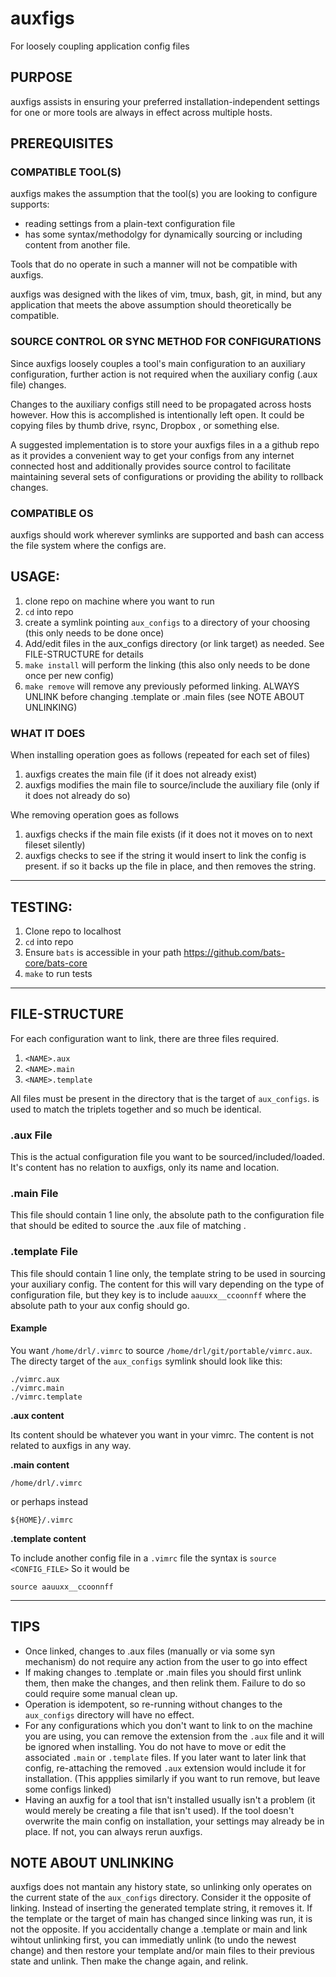 # auxfigs
For loosely coupling application config files

## PURPOSE
auxfigs assists in ensuring your preferred installation-independent settings for one or more tools are always in effect across multiple hosts.

## PREREQUISITES

### COMPATIBLE TOOL(S)
auxfigs makes the assumption that the tool(s) you are looking to configure supports:
* reading settings from a plain-text configuration file
* has some syntax/methodolgy for dynamically sourcing or including content from another file.

Tools that do no operate in such a manner will not be compatible with auxfigs.

auxfigs was designed with the likes of vim, tmux, bash, git, in mind, but any application that meets the above assumption should theoretically be compatible.

### SOURCE CONTROL OR SYNC METHOD FOR CONFIGURATIONS

Since auxfigs loosely couples a tool's main configuration to an auxiliary configuration, further action is not required when the auxiliary config (.aux file) changes.

Changes to the auxiliary configs still need to be propagated across hosts however. How this is accomplished is intentionally left open. It could be copying files by thumb drive, rsync, Dropbox , or something else.

A suggested implementation is to store your auxfigs files in a a github repo as it provides a convenient way to get your configs from any internet connected host and additionally provides source control to facilitate maintaining several sets of configurations or providing the ability to rollback changes.

### COMPATIBLE OS
auxfigs should work wherever symlinks are supported and bash can access the file system where the configs are.


## USAGE:
1. clone repo on machine where you want to run
1. `cd` into repo
1. create a symlink pointing `aux_configs` to a directory of your choosing (this only needs to be done once)
1. Add/edit files in the aux_configs directory (or link target) as needed. See FILE-STRUCTURE for details
1. `make install` will perform the linking (this also only needs to be done once per new config)
1. `make remove` will remove any previously peformed linking. ALWAYS UNLINK before changing .template or .main files (see NOTE ABOUT UNLINKING)

### WHAT IT DOES
When installing operation goes as follows (repeated for each set of files)
1. auxfigs creates the main file (if it does not already exist)
2. auxfigs modifies the main file to source/include the auxiliary file (only if it does not already do so)

Whe removing operation goes as follows
1. auxfigs checks if the main file exists (if it does not it moves on to next fileset silently)
1. auxfigs checks to see if the string it would insert to link the config is present. if so it backs up the file in place, and then removes the string.

----

## TESTING:
1. Clone repo to localhost
1. `cd` into repo
1. Ensure `bats` is accessible in your path https://github.com/bats-core/bats-core
1. `make` to run tests

----

## FILE-STRUCTURE
For each configuration <NAME> want to link, there are three files required.
1. `<NAME>.aux`
1. `<NAME>.main`
1. `<NAME>.template`

All files must be present in the directory that is the target of `aux_configs`. <NAME> is used to match the triplets together and so much be identical.

### .aux File
  This is the actual configuration file you want to be sourced/included/loaded. It's content has no relation to auxfigs, only its name and location.

### .main File
  This file should contain 1 line only, the absolute path to the configuration file that should be edited to source the .aux file of matching <NAME>.


### .template File
This file should contain 1 line only, the template string to be used in sourcing your auxiliary config. The content for this will vary depending on the type of configuration file, but they key is to include `aauuxx__ccoonnff` where the absolute path to your aux config should go.

#### Example
You want `/home/drl/.vimrc` to source `/home/drl/git/portable/vimrc.aux`. The directy target of the `aux_configs` symlink should look like this:

```
./vimrc.aux
./vimrc.main
./vimrc.template
```

**.aux content**

Its content should be whatever you want in your vimrc. The content is not related to auxfigs in any way.

**.main content**  

```/home/drl/.vimrc```

or perhaps instead

```${HOME}/.vimrc```

**.template content**

To include another config file in a `.vimrc` file the syntax is `source <CONFIG_FILE>` So it would be

```source aauuxx__ccoonnff```


----

## TIPS
* Once linked, changes to .aux files (manually or via some syn mechanism) do not require any action from the user to go into effect
* If making changes to .template or .main files you should first unlink them, then make the changes, and then relink them. Failure to do so could require some manual clean up.
* Operation is idempotent, so re-running without changes to the `aux_configs` directory will have no effect.
* For any configurations which you don't want to link to on the machine you are using, you can remove the extension from the `.aux` file and it will be ignored when installing. You do not have to move or edit the associated `.main` or `.template` files. If you later want to later link that config, re-attaching the removed `.aux` extension would include it for installation. (This appplies similarly if you want to run remove, but leave some configs linked)
* Having an auxfig for a tool that isn't installed usually isn't a problem (it would merely be creating a file that isn't used). If the tool doesn't overwrite the main config on installation, your settings may already be in place. If not, you can always rerun auxfigs.

## NOTE ABOUT UNLINKING
auxfigs does not mantain any history state, so unlinking only operates on the current state of the `aux_configs` directory. Consider it the opposite of linking. Instead of inserting the generated template string, it removes it. If the template or the target of main has changed since linking was run, it is not the opposite. If you accidentally change a .template or main and link wihtout unlinking first, you can immediatly unlink (to undo the newest change) and then restore your template and/or main files to their previous state and unlink. Then make the change again, and relink.
